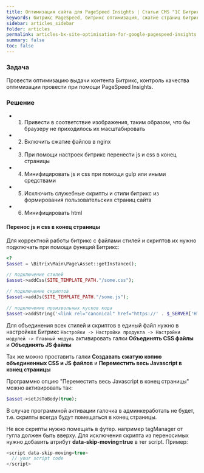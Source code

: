 ```yaml
---
title: Оптимизация сайта для PageSpeed Insights | Статьи CMS "1С Битрикс"
keywords: битрикс PageSpeed, битрикс оптимизация, сжатие страниц битрикс
sidebar: articles_sidebar
folder: articles
permalink: articles-bx-site-optimisation-for-google-pagespeed-insights.html
summary: false
toc: false
---
```


### Задача

Провести оптимизацию выдачи контента Битрикс, контроль качества оптимизации провести при помощи PageSpeed Insights.

### Решение

* 1) Привести в соответствие изображения, таким образом, что бы браузеру не приходилось их масштабировать
* 2) Включить сжатие файлов в nginx
* 3) При помощи настроек битрикс перенести js и css в конец страницы
* 4) Минифицировать js и css при помощи gulp или иными средствами
* 5) Исключить служебные скрипты и стили битрикс из формирования пользовательских страниц сайта
* 6) Минифицировать html

#### Перенос js и css в конец страницы

Для корректной работы битрикс с файлами стилей и скриптов их нужно подключать при помощи функций Битрикс:

```php
<?
$asset = \Bitrix\Main\Page\Asset::getInstance();

// подключение стилей 
$asset->addCss(SITE_TEMPLATE_PATH."/some.css");

// подключение скриптов
$asset->addJs(SITE_TEMPLATE_PATH."/some.js");

// подключение произвольных кусков кода
$asset->addString('<link rel="canonical" href="https://' . $_SERVER['HTTP_HOST'] . $APPLICATION->GetCurPage(false) . '" />');
```

Для объединения всех стилей и скриптов в единый файл нужно в настройках Битрикс ```Настройки -> Настройки продукта -> Настройки модулей -> Главный модуль``` активировать галки **Объединять CSS файлы** и **Объединять JS файлы**

Так же можно проставить галки **Создавать сжатую копию объединенных CSS и JS файлов** и **Переместить весь Javascript в конец страницы**

Программно опцию "Переместить весь Javascript в конец страницы" можно активировать так:

```php
$asset->setJsToBody(true);
```
 
В случае программной активации галочка в админкеработать не будет, т.е. скрипты всегда будут помещаться в конец страницы.
 
Не все скрипты нужно помещать в футер. например tagManager от гугла должен быть вверху. Для исключения скрипта из переносимых нужно добавить атрибут **data-skip-moving=true** в тег script. Пример:
 
```js
<script data-skip-moving=true>
  // your script code
</script>
```
